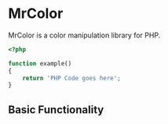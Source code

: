 # MrColor #

MrColor is a color manipulation library for PHP.

``` php
<?php

function example()
{
	return 'PHP Code goes here';
}
```

Basic Functionality
-------------------


